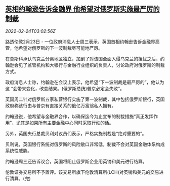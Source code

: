 <!--1645673462000-->
[英相约翰逊告诉金融界 他希望对俄罗斯实施最严厉的制裁](https://cn.reuters.com/article/uk-johnson-russia-fin-sanction-0224-idCNKBS2KT08N)
------

<div><i>2022-02-24T03:02:56Z</i></div><p>路透伦敦2月23日 - 一位政府消息人士周三表示，英国首相约翰逊告诉金融界高管，他希望对俄罗斯的下一波制裁尽可能地严厉。</p><p>在莫斯科承认乌克兰分离地区独立，加剧了对该国全面入侵乌克兰的担忧之后，约翰逊会见了监管机构和大银行与金融行业组织的负责人，讨论政府对俄罗斯的制裁方式。</p><p>政府消息人士称，约翰逊在会议上表示，他希望“下一波制裁是最严厉的”，他认为这 “会带来变化，改变结果。(俄罗斯总统)普京必定会失败”。</p><p>英国周二针对俄罗斯五家私营银行实施了第一波制裁，其中包括俄罗斯银行，英国政府称该行由与普京有直接关系的俄亿万富翁私人拥有。</p><p>约翰逊说，他希望与金融界合作，以确保迄今为止宣布的制裁措施“真正发挥作用”，尤其是如果所有主要金融中心同时采取行动的话。</p><p>另外，英国央行总裁贝利对议员们表示，严格实施制裁是“绝对重要的”。</p><p>贝利说，英国银行系统对俄罗斯的风险敞口非常低，制裁不会对英国金融体系构成系统性威胁。</p><p>约翰逊周三还告诉议会，英国将阻止俄罗斯企业用英镑和美元进行结算。</p><p>伦敦证券交易所不予置评。该交易所旗下伦敦清算所(LCH)对英镑和美元的交易进行清算。(完)</p>
